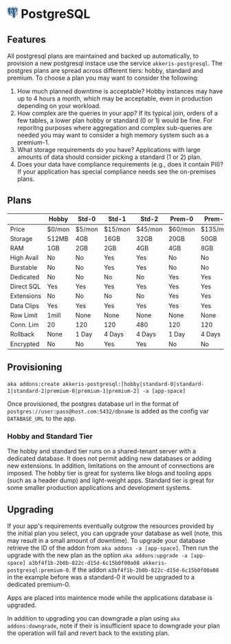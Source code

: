 # ![PostgreSQL Logo](../assets/postgres-small.png "PostgreSQL") PostgreSQL

## Features

All postgresql plans are maintained and backed up automatically, to provision a new postgresql instace use the service `akkeris-postgresql`. The postgres plans are spread across different tiers: hobby, standard and premium. To choose a plan you may
want to consider the following:

1. How much planned downtime is acceptable? Hobby instances may have up to 4 hours a month, which may be acceptable, even in production depending on your workload.
3. How complex are the queries in your app? If its typical join, orders of a few tables, a lower plan hobby or standard (0 or 1) would be fine. For reporitng purposes where aggregation and complex sub-queries are needed you may want to consider a high memory system such as a premium-1.
3. What storage requirements do you have? Applications with large amounts of data should consider picking a standard (1 or 2) plan.
4. Does your data have compliance requirements (e.g., does it contain PII)? If your application has special compliance needs see the on-premises plans.

## Plans

|            | Hobby       | Std-0 | Std-1   | Std-2   | Prem-0 | Prem-1 | Prem-2 |
|------------|-------------|------------|--------------|--------------|-----------|-----------|-----------|
| Price      | $0/mon    | $5/mon   | $15/mon    | $45/mon    | $60/mon | $135/mon | $720/mon |
| Storage    | 512MB       | 4GB        | 16GB         | 32GB         | 20GB      | 50GB      | 100GB     |
| RAM        | 1GB         | 2GB        | 2GB          | 4GB          | 4GB       | 8GB       | 16GB      |
| High Avail | No   | No         | Yes          | Yes          | No        | No        | Yes       |
| Burstable  | No          | No         | Yes          | Yes          | No        | No        | No        |
| Dedicated  | No          | No         | No           | No           | Yes       | Yes       | Yes       |
| Direct SQL | Yes         | Yes        | Yes          | Yes          | Yes       | Yes       | Yes       |
| Extensions | No          | No         | No | No | Yes       | Yes       | Yes       |
| Data Clips | Yes         | Yes        | Yes          | Yes          | Yes       | Yes       | Yes       |
| Row Limit  | 1mill       | None       | None         | None         | None      | None      | None      |
| Conn. Lim  | 20   | 120        | 120          | 480          | 120       | 120       | 500       |
| Rollback   | None        | 1 Day      | 4 Days       | 4 Days       | 1 Day     | 4 Days    | 4 Days    |
| Encrypted  | No          | No         | Yes          | Yes          | No        | No        | Yes       |


## Provisioning 

```shell
aka addons:create akkeris-postgresql:[hobby|standard-0|standard-1|standard-2|premium-0|premium-1|premium-2] -a [app-space]
```

Once provisioned, the postgres database url in the format of `postgres://user:pass@host.com:5432/dbname` is added as the config var `DATABASE_URL` to the app.

### Hobby and Standard Tier

The hobby and standard tier runs on a shared-tenant server with a dedicated database. It does not permit adding new databases or adding new extensions. In addition, limitations on the amount of connections are imposed. The hobby tier is great for systems like blogs and tooling apps (such as a header dump) and light-weight apps. Standard tier is great for some smaller production applications and development systems.

## Upgrading

If your app's requirements eventually outgrow the resources provided by the initial plan you select, you can upgrade your database as well (note, this may result in a small amount of downtime). To upgrade your database retrieve the ID of the addon from `aka addons -a [app-space]`.  Then run the upgrade with the new plan as the option `aka addons:upgrade -a [app-space] a3bf4f1b-2b0b-822c-d15d-6c15b0f00a08 akkeris-postgresql:premium-0`.  If the addon `a3bf4f1b-2b0b-822c-d15d-6c15b0f00a08` in the example before was a standard-0 it would be upgraded to a dedicated premium-0.

Apps are placed into maintence mode while the applications database is upgraded.

In addition to upgrading you can downgrade a plan using `aka addons:downgrade`, note if their is insufficient space to downgrade your plan the operation will fail and revert back to the existing plan.

